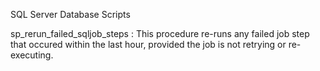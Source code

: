 SQL Server Database Scripts

sp_rerun_failed_sqljob_steps : This procedure re-runs any failed job step that occured within the last hour, provided the job is not retrying or re-executing. 


